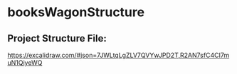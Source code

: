 # booksWagonStructure

## Project Structure File:
https://excalidraw.com/#json=7JWLtqLgZLV7QVYwJPD2T,R2AN7sfC4CI7muN1QiyeWQ
